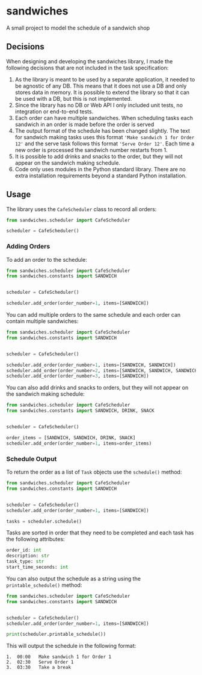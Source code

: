# sandwiches
A small project to model the schedule of a sandwich shop

## Decisions

When designing and developing the sandwiches library, I made the following decisions that are not included in the task specification:

1. As the library is meant to be used by a separate application, it needed to be agnostic of any DB. This means that it does not use a DB and only stores data in memory. It is possible to extend the library so that it can be used with a DB, but this is not implemented.
2. Since the library has no DB or Web API I only included unit tests, no integration or end-to-end tests.
3. Each order can have multiple sandwiches. When scheduling tasks each sandwich in an order is made before the order is served
4. The output format of the schedule has been changed slightly. The text for sandwich making tasks uses this format `'Make sandwich 1 for Order 12'` and the serve task follows this format `'Serve Order 12'`. Each time a new order is processed the sandwich number restarts from 1.
5. It is possible to add drinks and snacks to the order, but they will not appear on the sandwich making schedule.
6. Code only uses modules in the Python standard library. There are no extra installation requirements beyond a standard Python installation.

## Usage

The library uses the `CafeScheduler` class to record all orders:

```python
from sandwiches.scheduler import CafeScheduler

scheduler = CafeScheduler()
```

### Adding Orders

To add an order to the schedule:

```python
from sandwiches.scheduler import CafeScheduler
from sandwiches.constants import SANDWICH


scheduler = CafeScheduler()

scheduler.add_order(order_number=1, items=[SANDWICH])
```

You can add multiple orders to the same schedule and each order can contain multiple sandwiches:

```python
from sandwiches.scheduler import CafeScheduler
from sandwiches.constants import SANDWICH


scheduler = CafeScheduler()

scheduler.add_order(order_number=1, items=[SANDWICH, SANDWICH])
scheduler.add_order(order_number=2, items=[SANDWICH, SANDWICH, SANDWICH])
scheduler.add_order(order_number=3, items=[SANDWICH])
```

You can also add drinks and snacks to orders, but they will not appear on the sandwich making schedule:

```python
from sandwiches.scheduler import CafeScheduler
from sandwiches.constants import SANDWICH, DRINK, SNACK


scheduler = CafeScheduler()

order_items = [SANDWICH, SANDWICH, DRINK, SNACK]
scheduler.add_order(order_number=1, items=order_items)
```

### Schedule Output

To return the order as a list of `Task` objects use the `schedule()` method:

```python
from sandwiches.scheduler import CafeScheduler
from sandwiches.constants import SANDWICH


scheduler = CafeScheduler()
scheduler.add_order(order_number=1, items=[SANDWICH])

tasks = scheduler.schedule()
```

Tasks are sorted in order that they need to be completed and each task has the following attributes:

```python
order_id: int
description: str
task_type: str
start_time_seconds: int
```

You can also output the schedule as a string using the `printable_schedule()` method:

```python
from sandwiches.scheduler import CafeScheduler
from sandwiches.constants import SANDWICH


scheduler = CafeScheduler()
scheduler.add_order(order_number=1, items=[SANDWICH])

print(scheduler.printable_schedule())
```
This will output the schedule in the following format:

```csv
1.	00:00	Make sandwich 1 for Order 1
2.	02:30	Serve Order 1
3.	03:30	Take a break
```